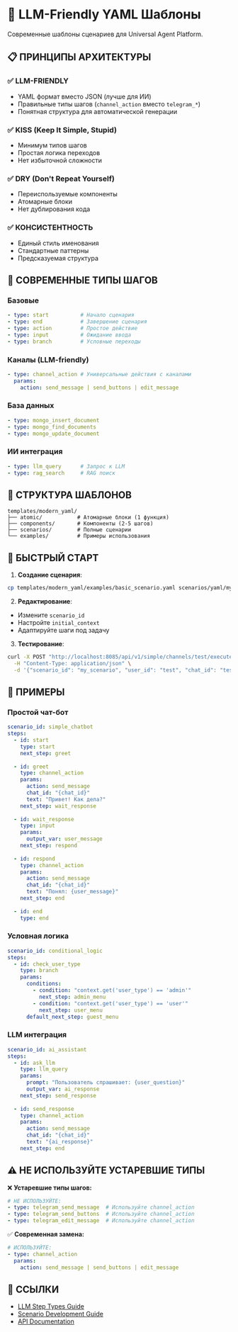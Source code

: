 # 🎯 LLM-Friendly YAML Шаблоны

Современные шаблоны сценариев для Universal Agent Platform.

## 📋 **ПРИНЦИПЫ АРХИТЕКТУРЫ**

### ✅ **LLM-FRIENDLY**
- YAML формат вместо JSON (лучше для ИИ)
- Правильные типы шагов (`channel_action` вместо `telegram_*`)
- Понятная структура для автоматической генерации

### ✅ **KISS (Keep It Simple, Stupid)**
- Минимум типов шагов
- Простая логика переходов
- Нет избыточной сложности

### ✅ **DRY (Don't Repeat Yourself)**
- Переиспользуемые компоненты
- Атомарные блоки
- Нет дублирования кода

### ✅ **КОНСИСТЕНТНОСТЬ**
- Единый стиль именования
- Стандартные паттерны
- Предсказуемая структура

## 🔧 **СОВРЕМЕННЫЕ ТИПЫ ШАГОВ**

### **Базовые**
```yaml
- type: start          # Начало сценария
- type: end            # Завершение сценария
- type: action         # Простое действие
- type: input          # Ожидание ввода
- type: branch         # Условные переходы
```

### **Каналы (LLM-friendly)**
```yaml
- type: channel_action # Универсальные действия с каналами
  params:
    action: send_message | send_buttons | edit_message
```

### **База данных**
```yaml
- type: mongo_insert_document
- type: mongo_find_documents  
- type: mongo_update_document
```

### **ИИ интеграция**
```yaml
- type: llm_query      # Запрос к LLM
- type: rag_search     # RAG поиск
```

## 📁 **СТРУКТУРА ШАБЛОНОВ**

```
templates/modern_yaml/
├── atomic/           # Атомарные блоки (1 функция)
├── components/       # Компоненты (2-5 шагов) 
├── scenarios/        # Полные сценарии
└── examples/         # Примеры использования
```

## 🚀 **БЫСТРЫЙ СТАРТ**

1. **Создание сценария**:
```bash
cp templates/modern_yaml/examples/basic_scenario.yaml scenarios/yaml/my_scenario.yaml
```

2. **Редактирование**:
- Измените `scenario_id`
- Настройте `initial_context`
- Адаптируйте шаги под задачу

3. **Тестирование**:
```bash
curl -X POST "http://localhost:8085/api/v1/simple/channels/test/execute" \
  -H "Content-Type: application/json" \
  -d '{"scenario_id": "my_scenario", "user_id": "test", "chat_id": "test"}'
```

## 📖 **ПРИМЕРЫ**

### **Простой чат-бот**
```yaml
scenario_id: simple_chatbot
steps:
  - id: start
    type: start
    next_step: greet
    
  - id: greet
    type: channel_action
    params:
      action: send_message
      chat_id: "{chat_id}"
      text: "Привет! Как дела?"
    next_step: wait_response
    
  - id: wait_response
    type: input
    params:
      output_var: user_message
    next_step: respond
    
  - id: respond
    type: channel_action
    params:
      action: send_message
      chat_id: "{chat_id}"
      text: "Понял: {user_message}"
    next_step: end
    
  - id: end
    type: end
```

### **Условная логика**
```yaml
scenario_id: conditional_logic
steps:
  - id: check_user_type
    type: branch
    params:
      conditions:
        - condition: "context.get('user_type') == 'admin'"
          next_step: admin_menu
        - condition: "context.get('user_type') == 'user'"
          next_step: user_menu
      default_next_step: guest_menu
```

### **LLM интеграция**
```yaml
scenario_id: ai_assistant
steps:
  - id: ask_llm
    type: llm_query
    params:
      prompt: "Пользователь спрашивает: {user_question}"
      output_var: ai_response
    next_step: send_response
    
  - id: send_response
    type: channel_action
    params:
      action: send_message
      chat_id: "{chat_id}"
      text: "{ai_response}"
    next_step: end
```

## ⚠️ **НЕ ИСПОЛЬЗУЙТЕ УСТАРЕВШИЕ ТИПЫ**

❌ **Устаревшие типы шагов:**
```yaml
# НЕ ИСПОЛЬЗУЙТЕ:
- type: telegram_send_message  # Используйте channel_action
- type: telegram_send_buttons  # Используйте channel_action
- type: telegram_edit_message  # Используйте channel_action
```

✅ **Современная замена:**
```yaml
# ИСПОЛЬЗУЙТЕ:
- type: channel_action
  params:
    action: send_message | send_buttons | edit_message
```

## 🔗 **ССЫЛКИ**

- [LLM Step Types Guide](../docs/llm_step_types_guide.md)
- [Scenario Development Guide](../docs/scenario_development_guide.md)
- [API Documentation](../docs/api_documentation.md) 